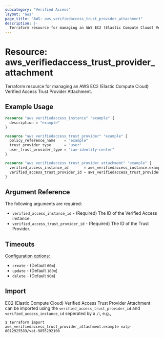 ```yaml
---
subcategory: "Verified Access"
layout: "aws"
page_title: "AWS: aws_verifiedaccess_trust_provider_attachment"
description: |-
  Terraform resource for managing an AWS EC2 (Elastic Compute Cloud) Verified Access Trust Provider Attachment.
---
```


# Resource: aws_verifiedaccess_trust_provider_attachment

Terraform resource for managing an AWS EC2 (Elastic Compute Cloud) Verified Access Trust Provider Attachment.

## Example Usage

```terraform
resource "aws_verifiedaccess_instance" "example" {
  description = "example"
}

resource "aws_verifiedaccess_trust_provider" "example" {
  policy_reference_name    = "example"
  trust_provider_type      = "user"
  user_trust_provider_type = "iam-identity-center"
}

resource "aws_verifiedaccess_trust_provider_attachment" "example" {
  verified_access_instance_id       = aws_verifiedaccess_instance.example.id
  verified_access_trust_provider_id = aws_verifiedaccess_trust_provider.example.id
}
```

## Argument Reference

The following arguments are required:

* `verified_access_instance_id` - (Required) The ID of the Verified Access instance.
* `verified_access_trust_provider_id` - (Required) The ID of the Trust Provider.

## Timeouts

[Configuration options](https://developer.hashicorp.com/terraform/language/resources/syntax#operation-timeouts):

* `create` - (Default `60m`)
* `update` - (Default `180m`)
* `delete` - (Default `90m`)

## Import

EC2 (Elastic Compute Cloud) Verified Access Trust Provider Attachment can be imported using the `verified_access_trust_provider_id` and `verified_access_instance_id` seperated by a `/`:, e.g.,

```
$ terraform import aws_verifiedaccess_trust_provider_attachment.example vatp-8012925589/vai-9855292108
```
